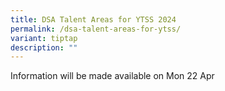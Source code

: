```yaml
---
title: DSA Talent Areas for YTSS 2024
permalink: /dsa-talent-areas-for-ytss/
variant: tiptap
description: ""
---
```

<p>Information will be made available on Mon 22 Apr</p>